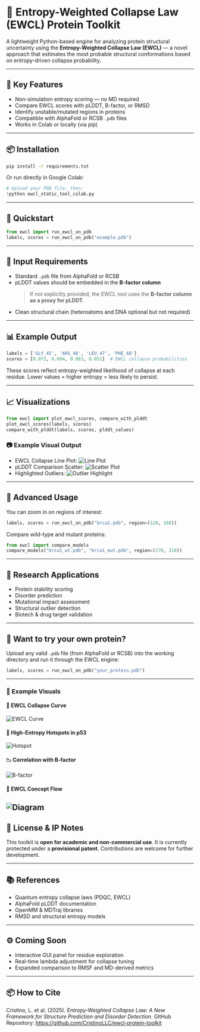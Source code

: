 # 🧬 Entropy-Weighted Collapse Law (EWCL) Protein Toolkit

A lightweight Python-based engine for analyzing protein structural uncertainty using the **Entropy-Weighted Collapse Law (EWCL)** — a novel approach that estimates the most probable structural conformations based on entropy-driven collapse probability.

---

## 🌟 Key Features
- Non-simulation entropy scoring — no MD required
- Compare EWCL scores with pLDDT, B-factor, or RMSD
- Identify unstable/mutated regions in proteins
- Compatible with AlphaFold or RCSB `.pdb` files
- Works in Colab or locally (via pip)

---

## 📦 Installation
```bash
pip install -r requirements.txt
```
Or run directly in Google Colab:
```python
# Upload your PDB file, then:
!python ewcl_static_tool_colab.py
```

---

## 🚀 Quickstart
```python
from ewcl import run_ewcl_on_pdb
labels, scores = run_ewcl_on_pdb("example.pdb")
```

---

## 📂 Input Requirements
- Standard `.pdb` file from AlphaFold or RCSB
- pLDDT values should be embedded in the **B-factor column**
  > If not explicitly provided, the EWCL tool uses the **B-factor column as a proxy for pLDDT**.
- Clean structural chain (heteroatoms and DNA optional but not required)

---

## 📊 Example Output
```python
labels = ['GLY_45', 'ARG_46', 'LEU_47', 'PHE_48']
scores = [0.072, 0.094, 0.083, 0.051]  # EWCL collapse probabilities
```
These scores reflect entropy-weighted likelihood of collapse at each residue. Lower values = higher entropy = less likely to persist.

---

## 📈 Visualizations
```python
from ewcl import plot_ewcl_scores, compare_with_plddt
plot_ewcl_scores(labels, scores)
compare_with_plddt(labels, scores, plddt_values)
```

### 📷 Example Visual Output
- EWCL Collapse Line Plot:
  ![Line Plot](docs/imgs/ewcl_line.png)
- pLDDT Comparison Scatter:
  ![Scatter Plot](docs/imgs/plddt_scatter.png)
- Highlighted Outliers:
  ![Outlier Highlight](docs/imgs/outliers.png)

---

## 🧪 Advanced Usage
You can zoom in on regions of interest:
```python
labels, scores = run_ewcl_on_pdb("brca1.pdb", region=(120, 160))
```
Compare wild-type and mutant proteins:
```python
from ewcl import compare_models
compare_models("brca1_wt.pdb", "brca1_mut.pdb", region=(270, 310))
```

---

## 🔬 Research Applications
- Protein stability scoring
- Disorder prediction
- Mutational impact assessment
- Structural outlier detection
- Biotech & drug target validation

---

## 🧬 Want to try your own protein?
Upload any valid `.pdb` file (from AlphaFold or RCSB) into the working directory and run it through the EWCL engine:
```python
labels, scores = run_ewcl_on_pdb("your_protein.pdb")
```

---

### 🔬 Example Visuals

#### 🧩 EWCL Collapse Curve
![EWCL Curve](Images/collapse_curve.png)

#### 🧠 High-Entropy Hotspots in p53
![Hotspot](Images/ewcl_hotspot_p53.png)

#### 📉 Correlation with B-factor
![B-factor](Images/ewcl_vs_bfactor.png)

#### 🧭 EWCL Concept Flow
![Diagram](Images/Diagram.png)
---

## 📜 License & IP Notes
This toolkit is **open for academic and non-commercial use**. It is currently protected under a **provisional patent**. Contributions are welcome for further development.

---

## 📚 References
- Quantum entropy collapse laws (PDQC, EWCL)
- AlphaFold pLDDT documentation
- OpenMM & MDTraj libraries
- RMSD and structural entropy models

---

## ⚙️ Coming Soon
- Interactive GUI panel for residue exploration
- Real-time lambda adjustment for collapse tuning
- Expanded comparison to RMSF and MD-derived metrics

---

## 📦 How to Cite
Cristino, L. et al. (2025). *Entropy-Weighted Collapse Law: A New Framework for Structure Prediction and Disorder Detection*. GitHub Repository: https://github.com/CristinoLLC/ewcl-protein-toolkit

